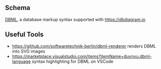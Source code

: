 ## Schema

[DBML](https://dbml.dbdiagram.io/home/), a database markup syntax supported with <https://dbdiagram.io>

## Useful Tools

- <https://github.com/softwaretechnik-berlin/dbml-renderer> renders DBML into SVG images
- <https://marketplace.visualstudio.com/items?itemName=duynvu.dbml-language> syntax highlighting for DBML on VSCode

